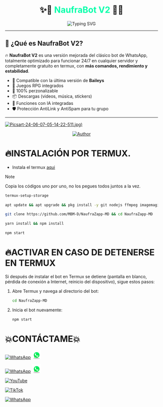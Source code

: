 <h1 align="center">
✨🚀 <span style="color:#00FFAA;">NaufraBot V2</span> 🤖💚
</h1>

<p align="center">
  <img src="https://readme-typing-svg.demolab.com?font=Poppins&pause=1000&color=00FFAA&center=true&vCenter=true&width=435&lines=🤖+El+bot+de+WhatsApp+m%C3%A1s+completo!;💬+Crea%2C+administra+y+personaliza+tu+bot;⚙️+Totalmente+configurable+y+activo+24%2F7" alt="Typing SVG" />
</p>

---

## 🧠 **¿Qué es NaufraBot V2?**

🔥 **NaufraBot V2** es una versión mejorada del clásico bot de WhatsApp, totalmente optimizado para funcionar 24/7 en cualquier servidor y completamente gratuito en termux, con **más comandos, rendimiento y estabilidad**.

- 🚀 Compatible con la última versión de **Baileys**
- 💬 Juegos RPG integrados
- 🧩 100% perzonalizable
- 📦 Descargas (videos, música, stickers)
- 🤖 Funciones con IA integradas
- 🛡️ Protección AntiLink y AntiSpam para tu grupo 

---

[![Picsart-24-06-07-05-14-22-511.jpg]([https://i.postimg.cc/0ygy14nq/20251017-152852.jpg))](https://postimg.cc/HcpRKCLL)

<p align="center">
<a href="https://wa.me/51929838430"><img title="Author" src="https://img.shields.io/badge/NaufraZapp-black?style=for-the-badge&logo=whatsApp"></a>
<p/>

# 🔥INSTALACIÓN POR TERMUX.
* Instala el termux [aqui](https://f-droid.org/repo/com.termux_118.apk)

> [!NOTE]
> Copia los códigos uno por uno, no los pegues todos juntos a la vez.

```bash
termux-setup-storage
```

```bash
apt update && apt upgrade && pkg install -y git nodejs ffmpeg imagemagick yarn
```

```bash
git clone https://github.com/MBM-D/NaufraZapp-MD && cd NaufraZapp-MD
```

```bash
yarn install && npm install
```

```bash
npm start 
```
# 🔥ACTIVAR EN CASO DE DETENERSE EN TERMUX

Si después de instalar el bot en Termux se detiene (pantalla en blanco, pérdida de conexión a Internet, reinicio del dispositivo), sigue estos pasos:

1. Abre Termux y navega al directorio del bot:
    ```bash
    cd NaufraZapp-MD
    ```

2. Inicia el bot nuevamente:
    ```bash
    npm start
    ```

# 💥CONTÁCTAME💥

[![WhatsApp](https://img.shields.io/badge/mi_numero-00802f?style=for-the-badge&logo=whatsapp&logoColor=white)](https://wa.me/51918534156) <img src="https://raw.githubusercontent.com/Bots-WhatsApp-OFC/Bots-WhatsApp-OFC/master/accesos/iconos/whatsapp.gif" width="30">

[![WhatsApp](https://img.shields.io/badge/Canal_de_WhatsApp-00802f?style=for-the-badge&logo=whatsapp&logoColor=white)](https://whatsapp.com/channel/0029VaRibRvDuMRj6ozMSN1l) <img src="https://raw.githubusercontent.com/Bots-WhatsApp-OFC/Bots-WhatsApp-OFC/master/accesos/iconos/whatsapp.gif" width="30">

[![YouTube](https://img.shields.io/badge/Canal_de_Youtube-FF0000?style=for-the-badge&logo=youtube&logoColor=white)](https://youtube.com/@naufrazapp_bots?si=iZbDpSK_pqT9uXiW)

[![TikTok](https://img.shields.io/badge/TikTok-000000?style=for-the-badge&logo=tiktok&logoColor=white)](https://www.tiktok.com/@naufra.zapp?_t=8n0fhoHsKHu&_r=1)

[![WhatsApp](https://img.shields.io/badge/Grupo_para_probar_el_bot-00802f?style=for-the-badge&logo=whatsapp&logoColor=white)](https://chat.whatsapp.com/H3yqombbe3w40OlNWOz9b6)

